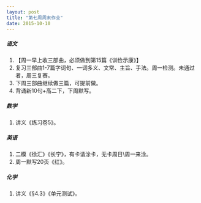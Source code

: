 ```yaml
---
layout: post
title: "第七周周末作业"
date: 2015-10-10
---
```


##### 语文
1.	【周一早上收三部曲，必须做到第15篇《训俭示康》】
2.	复习三部曲1-7篇字词句、一词多义、文常、主旨、手法。周一检测。未通过者，周三复赛。
3.	下周三部曲继续做三篇，可提前做。
4.	背诵新10句+高二下，下周默写。

##### 数学
1.	讲义《练习卷5》。

##### 英语
1.	二模《徐汇》《长宁》，有卡请涂卡，无卡周日\周一来涂。
2.	周一默写20页《红》。

##### 化学
1.	讲义《§4.3》《单元测试》。
